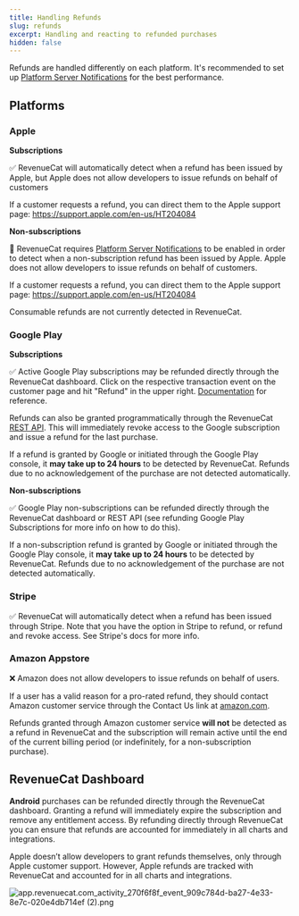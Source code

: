 ```yaml
---
title: Handling Refunds
slug: refunds
excerpt: Handling and reacting to refunded purchases
hidden: false
---
```


Refunds are handled differently on each platform. It's recommended to set up [Platform Server Notifications](/platform-resources/server-notifications) for the best performance.

## Platforms

### Apple

**Subscriptions**

✅ RevenueCat will automatically detect when a refund has been issued by Apple, but Apple does not allow developers to issue refunds on behalf of customers  

If a customer requests a refund, you can direct them to the Apple support page: https://support.apple.com/en-us/HT204084

**Non-subscriptions**

🚧 RevenueCat requires [Platform Server Notifications](/platform-resources/server-notifications) to be enabled in order to detect when a non-subscription refund has been issued by Apple. Apple does not allow developers to issue refunds on behalf of customers.  

If a customer requests a refund, you can direct them to the Apple support page: https://support.apple.com/en-us/HT204084  

Consumable refunds are not currently detected in RevenueCat.

### Google Play

**Subscriptions**

✅ Active Google Play subscriptions may be refunded directly through the RevenueCat dashboard. Click on the respective transaction event on the customer page and hit \"Refund\" in the upper right. [Documentation](/dashboard-and-metrics/customers-group/customer-history#refunding-purchases) for reference.  

Refunds can also be granted programmatically through the RevenueCat [REST API](https://docs.revenuecat.com/reference#revoke-a-google-subscription). This will immediately revoke access to the Google subscription and issue a refund for the last purchase.  

If a refund is granted by Google or initiated through the Google Play console, it **may take up to 24 hours** to be detected by RevenueCat. Refunds due to no acknowledgement of the purchase are not detected automatically.

**Non-subscriptions**

✅ Google Play non-subscriptions can be refunded directly through the RevenueCat dashboard or REST API (see refunding Google Play Subscriptions for more info on how to do this).  

If a non-subscription refund is granted by Google or initiated through the Google Play console, it **may take up to 24 hours** to be detected by RevenueCat. Refunds due to no acknowledgement of the purchase are not detected automatically. 

### Stripe

✅ RevenueCat will automatically detect when a refund has been issued through Stripe. Note that you have the option in Stripe to refund, or refund and revoke access. See Stripe's docs for more info.

### Amazon Appstore

❌ Amazon does not allow developers to issue refunds on behalf of users.  

If a user has a valid reason for a pro-rated refund, they should contact Amazon customer service through the Contact Us link at [amazon.com](https://amazon.com).  

Refunds granted through Amazon customer service **will not** be detected as a refund in RevenueCat and the subscription will remain active until the end of the current billing period (or indefinitely, for a non-subscription purchase).

## RevenueCat Dashboard

**Android** purchases can be refunded directly through the RevenueCat dashboard. Granting a refund will immediately expire the subscription and remove any entitlement access. By refunding directly through RevenueCat you can ensure that refunds are accounted for immediately in all charts and integrations.

Apple doesn’t allow developers to grant refunds themselves, only through Apple customer support. However, Apple refunds are tracked with RevenueCat and accounted for in all charts and integrations.

![](/images/9def41e-app.revenuecat.com_activity_270f6f8f_event_909c784d-ba27-4e33-8e7c-020e4db714ef_2_3560069cb19e697a1a52ada4d71c641c.png "app.revenuecat.com_activity_270f6f8f_event_909c784d-ba27-4e33-8e7c-020e4db714ef (2).png")
